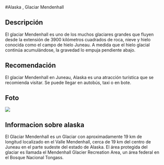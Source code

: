 #Alaska , Glaciar Mendenhall


## Descripción

El glaciar Mendenhall es uno de los muchos glaciares grandes que fluyen desde la extensión de 3900 kilómetros cuadrados de roca, nieve y hielo conocida como el campo de hielo Juneau. A medida que el hielo glacial continúa acumulándose, la gravedad lo empuja pendiente abajo.



## Recomendación


El glaciar Mendenhall en Juneau, Alaska es una atracción turística que se recomienda visitar. Se puede llegar en autobús, taxi o en bote. 



## Foto

![](https://dynamic-media-cdn.tripadvisor.com/media/photo-o/0c/08/a2/d3/fb-img-1468730147869.jpg?w=900&h=500&s=1)



## Informacion sobre alaska

El Glaciar Mendenhall es un Glaciar con aproximadamente 19 km de longitud localizado en el Valle Mendenhall, cerca de 19 km del centro de Juneau en el parte sudeste del estado de Alaska. El área protegida del glaciar es llamada el Mendenhall Glacier Recreation Area, un área federal en el Bosque Nacional Tongass.​

